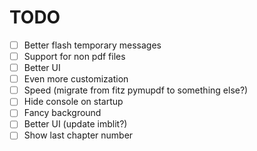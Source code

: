 # TODO

- [ ] Better flash temporary messages
- [ ] Support for non pdf files
- [ ] Better UI
- [ ] Even more customization
- [ ] Speed (migrate from fitz pymupdf to something else?)
- [ ] Hide console on startup
- [ ] Fancy background
- [ ] Better UI (update imblit?)
- [ ] Show last chapter number
